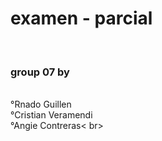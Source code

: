 <h1>examen - parcial</h1> <br>
<h3>group 07 by</h3> <br>
°Rnado Guillen <br>
°Cristian Veramendi <br>
°Angie Contreras< br>
